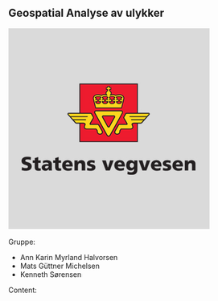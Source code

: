 ## Geospatial Analyse av ulykker

![svv logo](svv-logo-youtube.jpg)

Gruppe:

- Ann Karin Myrland Halvorsen
- Mats Güttner Michelsen
- Kenneth Sørensen

Content:

